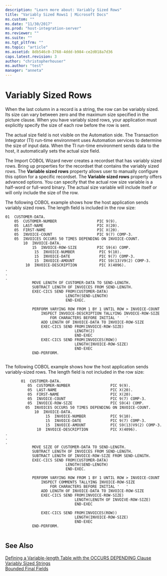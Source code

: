 ```yaml
---
description: "Learn more about: Variably Sized Rows"
title: "Variably Sized Rows1 | Microsoft Docs"
ms.custom: ""
ms.date: "11/30/2017"
ms.prod: "host-integration-server"
ms.reviewer: ""
ms.suite: ""
ms.tgt_pltfrm: ""
ms.topic: "article"
ms.assetid: 8db546c0-3768-4ddd-b984-ce2d018a7d36
caps.latest.revision: 3
author: "christopherhouser"
ms.author: "test"
manager: "anneta"
---
```

# Variably Sized Rows
When the last column in a record is a string, the row can be variably sized. Its size can vary between zero and the maximum size specified in the picture clause. When you have variably sized rows, your application must explicitly specify the size of each row before the row is sent.  
  
 The actual size field is not visible on the Automation side. The Transaction Integrator (TI) run-time environment uses Automation services to determine the size of input data. When the TI run-time environment sends data to the host, it automatically sets the actual size field.  
  
 The Import COBOL Wizard never creates a recordset that has variably sized rows. Bring up properties for the recordset that contains the variably sized rows. The **Variable sized rows** property allows user to manually configure this option for a specific recordset. The **Variable sized rows** property offers advanced options. You can specify that the actual row size variable is a half-word or full-word binary. The actual size variable will include itself or will only include the size of the row.  
  
 The following COBOL example shows how the host application sends variably sized rows. The length field is included in the row size:  
  
```  
01  CUSTOMER-DATA.  
    05  CUSTOMER-NUMBER                  PIC 9(9).  
    05  LAST-NAME                        PIC X(20).  
    05  FIRST-NAME                       PIC X(20).  
    05  INVOICE-COUNT                    PIC 9(7) COMP-3.  
    05  INVOICES OCCURS 50 TIMES DEPENDING ON INVOICE-COUNT.  
        10  INVOICE-DATA.  
            15  INVOICE-ROW-SIZE         PIC S9(4) COMP.  
             15  INVOICE-NUMBER           PIC 9(10).  
             15  INVOICE-DATE             PIC 9(7) COMP-3.  
             15  INVOICE-AMOUNT           PIC S9(13)V9(2) COMP-3.  
         10  INVOICE-DESCRIPTION          PIC X(4096).  
.  
.  
.  
            MOVE LENGTH OF CUSTOMER-DATA TO SEND-LENGTH.  
            SUBTRACT LENGTH OF INVOICES FROM SEND-LENGTH.  
            EXEC-CICS SEND FROM(CUSTOMER-DATA)  
                           LENGTH(SEND-LENGTH)  
                           END-EXEC.  
  
            PERFORM VARYING ROW FROM 1 BY 1 UNTIL ROW > INVOICE-COUNT  
                INSPECT INVOICE-DESCRIPTION TALLYING INVOICE-ROW-SIZE  
                    FOR CHARACTERS BEFORE INITIAL '   '  
                ADD LENGTH OF INVOICE-DATA TO INVOICE-ROW-SIZE  
                EXEC-CICS SEND FROM(INVOICE-ROW-SIZE)  
                               LENGTH(2)  
                               END-EXEC  
                EXEC-CICS SEND FROM(INVOICES(ROW))  
                               LENGTH(INVOICE-ROW-SIZE)  
                               END-EXEC  
            END-PERFORM.  
  
```  
  
 The following COBOL example shows how the host application sends variably-sized rows. The length field is not included in the row size:  
  
```  
       01  CUSTOMER-DATA.  
          05  CUSTOMER-NUMBER                  PIC 9(9).  
          05  LAST-NAME                        PIC X(20).  
          05  FIRST-NAME                       PIC X(20).  
          05  INVOICE-COUNT                    PIC 9(7) COMP-3.  
          05  INVOICE-ROW-SIZE                 PIC S9(4) COMP.  
         05  INVOICES OCCURS 50 TIMES DEPENDING ON INVOICE-COUNT.  
             10  INVOICE-DATA.  
                  15  INVOICE-NUMBER           PIC 9(10).  
                  15  INVOICE-DATE             PIC 9(7) COMP-3.  
                  15  INVOICE-AMOUNT           PIC S9(13)V9(2) COMP-3.  
              10  INVOICE-DESCRIPTION          PIC X(4096).  
.  
.  
.  
            MOVE SIZE OF CUSTOMER-DATA TO SEND-LENGTH.  
            SUBTRACT LENGTH OF INVOICES FROM SEND-LENGTH.  
            SUBTRACT LENGTH OF INVOICE-ROW-SIZE FROM SEND-LENGTH.  
            EXEC-CICS SEND FROM(CUSTOMER-DATA)  
                           LENGTH(SEND-LENGTH)  
                           END-EXEC.  
  
            PERFORM VARYING ROW FROM 1 BY 1 UNTIL ROW > INVOICE-COUNT  
                INSPECT COMMENTS TALLYING INVOICE-ROW-SIZE  
                    FOR CHARACTERS BEFORE INITIAL '   '  
                ADD LENGTH OF INVOICE-DATA TO INVOICE-ROW-SIZE  
                EXEC-CICS SEND FROM(INVOICE-ROW-SIZE)  
                               LENGTH(LENGTH OF INVOIVE-ROW-SIZE)  
                               END-EXEC  
  
                EXEC-CICS SEND FROM(INVOICES(ROW))  
                               LENGTH(INVOICE-ROW-SIZE)  
                               END-EXEC  
            END-PERFORM.  
  
```  
  
## See Also  
 [Defining a Variable-length Table with the OCCURS DEPENDING Clause](../core/defining-a-variable-length-table-with-the-occurs-depending-clause.md)   
 [Variably Sized Strings](../core/variably-sized-strings2.md)   
 [Bounded Final Fields](../core/bounded-final-fields1.md)
